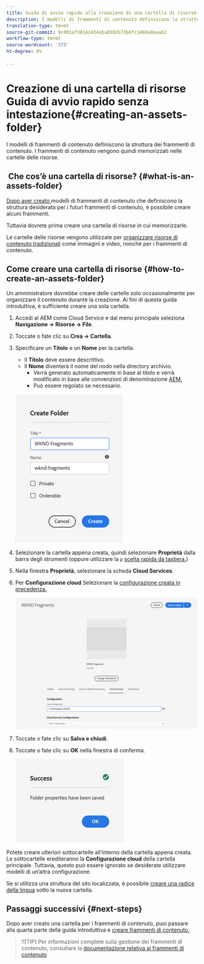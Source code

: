 ```yaml
---
title: Guida di avvio rapido alla creazione di una cartella di risorse senza titolo
description: I modelli di frammenti di contenuto definiscono la struttura dei frammenti di contenuto. I frammenti di contenuto vengono quindi memorizzati nelle cartelle delle risorse.
translation-type: tm+mt
source-git-commit: 9c801af38142434a5a0302b73b6fc1469a0eaab2
workflow-type: tm+mt
source-wordcount: '373'
ht-degree: 0%

---
```



# Creazione di una cartella di risorse Guida di avvio rapido senza intestazione{#creating-an-assets-folder}

I modelli di frammenti di contenuto definiscono la struttura dei frammenti di contenuto. I frammenti di contenuto vengono quindi memorizzati nelle cartelle delle risorse.

##  Che cos’è una cartella di risorse? {#what-is-an-assets-folder}

[Dopo aver creato ](create-content-model.md) modelli di frammenti di contenuto che definiscono la struttura desiderata per i futuri frammenti di contenuto, è possibile creare alcuni frammenti.

Tuttavia dovrete prima creare una cartella di risorse in cui memorizzarle.

Le cartelle delle risorse vengono utilizzate per [organizzare risorse di contenuto tradizionali](/help/assets/manage-digital-assets.md) come immagini e video, nonché per i frammenti di contenuto.

## Come creare una cartella di risorse {#how-to-create-an-assets-folder}

Un amministratore dovrebbe creare delle cartelle solo occasionalmente per organizzare il contenuto durante la creazione. Ai fini di questa guida introduttiva, è sufficiente creare una sola cartella.

1. Accedi al AEM come Cloud Service e dal menu principale seleziona **Navigazione -> Risorse -> File**.
1. Toccate o fate clic su **Crea -> Cartella**.
1. Specificare un **Titolo** e un **Nome** per la cartella.
   * Il **Titolo** deve essere descrittivo.
   * Il **Nome** diventerà il nome del nodo nella directory archivio.
      * Verrà generato automaticamente in base al titolo e verrà modificato in base alle convenzioni di denominazione [AEM.](/help/implementing/developing/introduction/naming-conventions.md)
      * Può essere regolato se necessario.

   ![Crea cartella](../assets/assets-folder-create.png)
1. Selezionare la cartella appena creata, quindi selezionare **Proprietà** dalla barra degli strumenti (oppure utilizzare la `p` [scelta rapida da tastiera.](/help/sites-cloud/authoring/getting-started/keyboard-shortcuts.md))
1. Nella finestra **Proprietà**, selezionare la scheda **Cloud Services**.
1. Per **Configurazione cloud** Selezionare la [configurazione creata in precedenza.](create-configuration.md)

   ![Configurare la cartella delle risorse](../assets/assets-folder-configure.png)
1. Toccate o fate clic su **Salva e chiudi**.
1. Toccate o fate clic su **OK** nella finestra di conferma.

   ![Finestra di conferma](../assets/assets-folder-confirmation.png)

Potete creare ulteriori sottocartelle all’interno della cartella appena creata. Le sottocartelle erediteranno la **Configurazione cloud** della cartella principale. Tuttavia, questo può essere ignorato se desiderate utilizzare modelli di un’altra configurazione.

Se si utilizza una struttura del sito localizzata, è possibile [creare una radice della lingua](/help/assets/translate-assets.md) sotto la nuova cartella.

## Passaggi successivi {#next-steps}

Dopo aver creato una cartella per i frammenti di contenuto, puoi passare alla quarta parte della guida introduttiva e [creare frammenti di contenuto.](create-content-fragment.md)

>!![TIP]
Per informazioni complete sulla gestione dei frammenti di contenuto, consultare la [documentazione relativa ai frammenti di contenuto](/help/assets/content-fragments/content-fragments.md)
